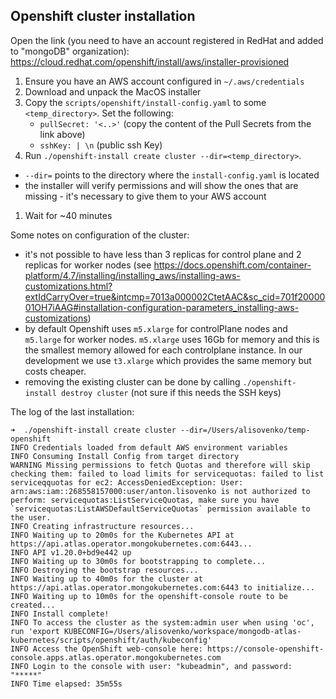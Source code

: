 ## Openshift cluster installation

Open the link (you need to have an account registered in RedHat and added to "mongoDB" organization):
https://cloud.redhat.com/openshift/install/aws/installer-provisioned

1. Ensure you have an AWS account configured in `~/.aws/credentials`
1. Download and unpack the MacOS installer
1. Copy the `scripts/openshift/install-config.yaml` to some `<temp_directory>`. Set the following:
   * `pullSecret: '<..>'` (copy the content of the Pull Secrets from the link above)
   * `sshKey: | \n` (public ssh Key)
1. Run `./openshift-install create cluster --dir=<temp_directory>`.
  * `--dir=` points to the directory where the `install-config.yaml` is located
  * the installer will verify permissions and will show the ones that are missing - it's necessary to give them to your AWS account
1. Wait for ~40 minutes

Some notes on configuration of the cluster:
* it's not possible to have less than 3 replicas for control plane and 2 replicas for worker nodes 
  (see https://docs.openshift.com/container-platform/4.7/installing/installing_aws/installing-aws-customizations.html?extIdCarryOver=true&intcmp=7013a000002CtetAAC&sc_cid=701f2000001OH7iAAG#installation-configuration-parameters_installing-aws-customizations)
* by default Openshift uses `m5.xlarge` for controlPlane nodes and `m5.large` for worker nodes. `m5.xlarge` uses 16Gb for memory
  and this is the smallest memory allowed for each controlplane instance. In our development we use `t3.xlarge` which provides the same
  memory but costs cheaper.
* removing the existing cluster can be done by calling `./openshift-install destroy cluster` (not sure if this needs the SSH keys)

The log of the last installation:

```
➜  ./openshift-install create cluster --dir=/Users/alisovenko/temp-openshift
INFO Credentials loaded from default AWS environment variables
INFO Consuming Install Config from target directory
WARNING Missing permissions to fetch Quotas and therefore will skip checking them: failed to load limits for servicequotas: failed to list serviceqquotas for ec2: AccessDeniedException: User: arn:aws:iam::268558157000:user/anton.lisovenko is not authorized to perform: servicequotas:ListServiceQuotas, make sure you have `servicequotas:ListAWSDefaultServiceQuotas` permission available to the user.
INFO Creating infrastructure resources...
INFO Waiting up to 20m0s for the Kubernetes API at https://api.atlas.operator.mongokubernetes.com:6443...
INFO API v1.20.0+bd9e442 up
INFO Waiting up to 30m0s for bootstrapping to complete...
INFO Destroying the bootstrap resources...
INFO Waiting up to 40m0s for the cluster at https://api.atlas.operator.mongokubernetes.com:6443 to initialize...
INFO Waiting up to 10m0s for the openshift-console route to be created...
INFO Install complete!
INFO To access the cluster as the system:admin user when using 'oc', run 'export KUBECONFIG=/Users/alisovenko/workspace/mongodb-atlas-kubernetes/scripts/openshift/auth/kubeconfig'
INFO Access the OpenShift web-console here: https://console-openshift-console.apps.atlas.operator.mongokubernetes.com
INFO Login to the console with user: "kubeadmin", and password: "*****"
INFO Time elapsed: 35m55s
```